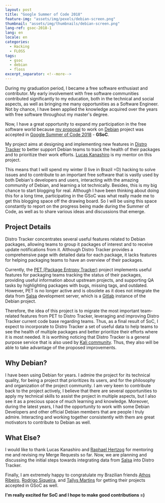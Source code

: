 ```yaml
---
layout: post
title: "Google Summer of Code 2018"
feature-img: "assets/img/pexels/debian-screen.png"
thumbnail: "assets/img/thumbnails/debian-screen.png"
lang-ref: gsoc-2018-1
lang: en
locale: en
categories:
  - Hacking
  - FLOSS
tags:
  - gsoc
  - debian
  - floss
excerpt_separator: <!--more-->
---
```


During my graduation period, I became a free software enthusiast and contributor.
My early involvement with free software communities contributed significantly to
my education, both in the technical and social aspects, as well as bringing me
many opportunities as a Software Engineer. Not by chance, I have been applied
the knowledge acquired over the years with free software throughout my
master's degree.

Now, I have a great opportunity to expand my participation in the free
software world because [my proposal](https://summerofcode.withgoogle.com/projects/#5631070255448064)
to work on [Debian](https://www.debian.org/) project
was accepted in [Google Summer of Code 2018](https://summerofcode.withgoogle.com/) - **GSoC**.
<!--more-->
My project aims at designing and implementing new features in 
[Distro Tracker](http://tracker.debian.org/) to better support Debian teams to track
the health of their packages and to prioritize their work efforts.
[Lucas Kanashiro](http://blog.kanashiro.xyz/) is my mentor on this project.


This means that I will spend my winter (I live in Brazil =D) hacking to
solve issues and to contribute to an important
free software that is vastly used by both Debian's developers and users,
interacting with the amazing community of Debian, and learning a lot
technically. Besides, this is my big chance to start blogging for real.
Although I have been thinking about doing this for a long time, participating
in the GSoC was what really made me to get this blogging space off the drawing
board. So I will be using this space constantly to report on the progress being
made during the Summer of Code, as well as to share various ideas and discussions that
emerge.

## Project Details

Distro Tracker concentrates several useful features related to Debian packages,
allowing teams to group it packages of interest and to receive update
notifications from it. Although Distro Tracker provides a comprehensive page
with detailed data for each package, it lacks features for helping packaging
teams to have an overview of their packages.

Currently, the [PET (Package Entropy Tracker)](https://pet.debian.net)
project implements useful features for packaging teams tracking the status of
their packages, providing useful information about upstream projects, and
supporting QA tasks by highlighting packages with bugs, missing tags, and
outdated. However, PET is no longer active and is obsolete as it does not
integrate the data from [Salsa](https://salsa.debian.org/public) development server,
which is a [Gitlab](http://gitlab.com/) instance of the Debian project.

Therefore, the idea of this project is to migrate the most important
team-related features from PET to Distro Tracker, leveraging and improving
Distro Tracker current code base regarding teams.  Thus, as a final result of
SoC, I expect to incorporate to Distro Tracker a set of useful data to help
teams to see the health of multiple packages and better prioritize their efforts
where it is most needed. It is worthing noticing that Distro Tracker is a
general purpose service that is also used by 
[Kali community](https://pkg.kali.org/). Thus, they also
will be able to take advantage of the proposed improvements.

## Why Debian?

I have been using Debian for years. I admire the project for its technical
quality, for being a project that prioritizes its users, and for the philosophy
and organization of the project community. I am very keen to contribute back
to the project actively, I believe that there are several opportunities to apply
my technical skills to assist the project in multiple aspects, but I also
see it as a precious space of much learning and knowledge. Moreover,
during the latest years, I had the opportunity to work with some Debian Developers
and other official Debian members that are people I truly admire. Interacting
and working together consistently with them are great motivators to
contribute to Debian as well.

## What Else?
 
I would like to thank Lucas Kanashiro and 
[Raphael Hertzog](https://raphaelhertzog.com/)
for mentoring me and revising my Merge Requests so far. Now, we are planning and
discussing the initial steps towards integrating data from [Salsa](https://salsa.debian.org/public)
into Distro Tracker.

Finally, I am extremely happy to congratulate my Brazilian friends
[Athos Ribeiro](https://summerofcode.withgoogle.com/projects/#6144149196111872),
[Rodrigo Siqueira](https://summerofcode.withgoogle.com/projects/#5821994302439424),
and [Tallys Martins](https://summerofcode.withgoogle.com/projects/#5618610421104640)
for getting their projects accepted in GSoC as well.

**I'm really excited for SoC and I hope to make good contributions =)**
